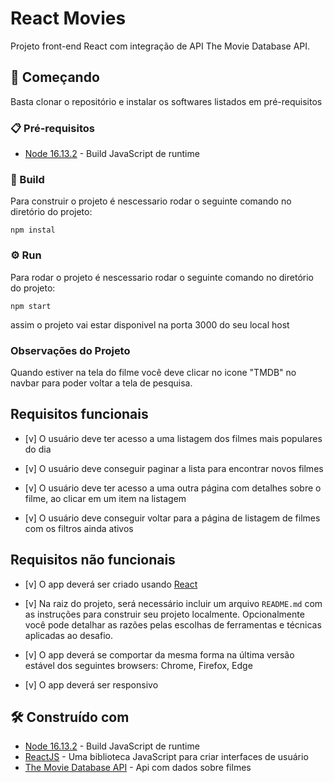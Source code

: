 # React Movies
Projeto front-end React com integração de API The Movie Database API.

## 🚀 Começando
Basta clonar o repositório e instalar os softwares listados em pré-requisitos

### 📋 Pré-requisitos
* [Node 16.13.2](https://nodejs.org/en/docs/) - Build JavaScript de runtime


### 🔧 Build
Para construir o projeto é nescessario rodar o seguinte comando no diretório do projeto:
```
npm instal
```

### ⚙️ Run
Para rodar o projeto é nescessario rodar o seguinte comando no diretório do projeto:
```
npm start
```
assim o projeto vai estar disponivel na porta 3000 do seu local host

### Observações do Projeto
Quando estiver na tela do filme você deve clicar no icone "TMDB" no navbar para poder voltar a tela de pesquisa.

## Requisitos funcionais

* [v] O usuário deve ter acesso a uma listagem dos filmes mais populares do dia

* [v] O usuário deve conseguir paginar a lista para encontrar novos filmes

* [v] O usuário deve ter acesso a uma outra página com detalhes sobre o filme, ao clicar em um item na listagem

* [v] O usuário deve conseguir voltar para a página de listagem de filmes com os filtros ainda ativos

## Requisitos não funcionais

* [v] O app deverá ser criado usando [React](https://reactjs.org/)

* [v] Na raiz do projeto, será necessário incluir um arquivo `README.md` com as instruções para construir seu projeto localmente. Opcionalmente você pode detalhar as razões pelas escolhas de ferramentas e técnicas aplicadas ao desafio.

* [v] O app deverá se comportar da mesma forma na última versão estável dos seguintes browsers: Chrome, Firefox, Edge

* [v] O app deverá ser responsivo

## 🛠️ Construído com

* [Node 16.13.2](https://nodejs.org/en/docs/) - Build JavaScript de runtime
* [ReactJS](https://pt-br.reactjs.org) - Uma biblioteca JavaScript para criar interfaces de usuário
* [The Movie Database API](https://developers.themoviedb.org/3/getting-started/introduction) - Api com dados sobre filmes
